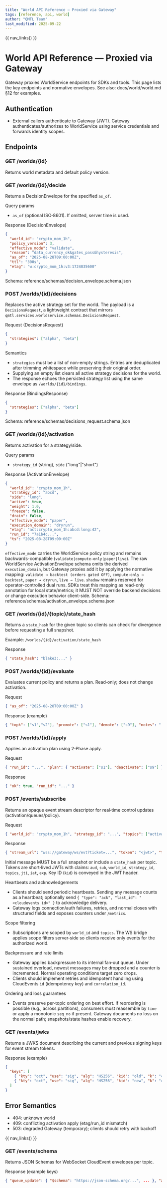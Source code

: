 ```yaml
---
title: "World API Reference — Proxied via Gateway"
tags: [reference, api, world]
author: "QMTL Team"
last_modified: 2025-09-22
---
```


{{ nav_links() }}

# World API Reference — Proxied via Gateway

Gateway proxies WorldService endpoints for SDKs and tools. This page lists the key endpoints and normative envelopes. See also: docs/world/world.md §12 for examples.

## Authentication

- External callers authenticate to Gateway (JWT). Gateway authenticates/authorizes to WorldService using service credentials and forwards identity scopes.

## Endpoints

### GET /worlds/{id}
Returns world metadata and default policy version.

### GET /worlds/{id}/decide
Returns a DecisionEnvelope for the specified `as_of`.

Query params
- `as_of` (optional ISO‑8601). If omitted, server time is used.

Response (DecisionEnvelope)
```json
{
  "world_id": "crypto_mom_1h",
  "policy_version": 3,
  "effective_mode": "validate",
  "reason": "data_currency_ok&gates_pass&hysteresis",
  "as_of": "2025-08-28T09:00:00Z",
  "ttl": "300s",
  "etag": "w:crypto_mom_1h:v3:1724835600"
}
```
Schema: reference/schemas/decision_envelope.schema.json

### POST /worlds/{id}/decisions
Replaces the active strategy set for the world. The payload is a `DecisionsRequest`, a lightweight contract that mirrors `qmtl.services.worldservice.schemas.DecisionsRequest`.

Request (DecisionsRequest)
```json
{
  "strategies": ["alpha", "beta"]
}
```

Semantics

- `strategies` must be a list of non-empty strings. Entries are deduplicated after trimming whitespace while preserving their original order.
- Supplying an empty list clears all active strategy decisions for the world.
- The response echoes the persisted strategy list using the same envelope as `/worlds/{id}/bindings`.

Response (BindingsResponse)
```json
{
  "strategies": ["alpha", "beta"]
}
```

Schema: reference/schemas/decisions_request.schema.json

### GET /worlds/{id}/activation
Returns activation for a strategy/side.

Query params
- `strategy_id` (string), `side` ("long"|"short")

Response (ActivationEnvelope)
```json
{
  "world_id": "crypto_mom_1h",
  "strategy_id": "abcd",
  "side": "long",
  "active": true,
  "weight": 1.0,
  "freeze": false,
  "drain": false,
  "effective_mode": "paper",
  "execution_domain": "dryrun",
  "etag": "act:crypto_mom_1h:abcd:long:42",
  "run_id": "7a1b4c...",
  "ts": "2025-08-28T09:00:00Z"
}
```
`effective_mode` carries the WorldService policy string and remains
backwards-compatible (`validate|compute-only|paper|live`). The raw
WorldService ActivationEnvelope schema omits the derived
`execution_domain`, but Gateway proxies add it by applying the
normative mapping: `validate → backtest (orders gated OFF)`,
`compute-only → backtest`, `paper → dryrun`, `live → live`. `shadow`
remains reserved for operator-controlled dual runs. SDKs treat this
mapping as read-only annotation for local state/metrics; it MUST NOT
override backend decisions or change execution behavior client-side.
Schema: reference/schemas/activation_envelope.schema.json

### GET /worlds/{id}/{topic}/state_hash
Returns a `state_hash` for the given topic so clients can check for divergence before requesting a full snapshot.

Example: `/worlds/{id}/activation/state_hash`

Response
```json
{ "state_hash": "blake3:..." }
```

### POST /worlds/{id}/evaluate
Evaluates current policy and returns a plan. Read‑only; does not change activation.

Request
```json
{ "as_of": "2025-08-28T09:00:00Z" }
```

Response (example)
```json
{ "topk": ["s1","s2"], "promote": ["s1"], "demote": ["s9"], "notes": "..." }
```

### POST /worlds/{id}/apply
Applies an activation plan using 2‑Phase apply.

Request
```json
{ "run_id": "...", "plan": { "activate": ["s1"], "deactivate": ["s9"] } }
```

Response
```json
{ "ok": true, "run_id": "..." }
```

### POST /events/subscribe
Returns an opaque event stream descriptor for real‑time control updates (activation/queues/policy).

Request
```json
{ "world_id": "crypto_mom_1h", "strategy_id": "...", "topics": ["activation", "queues"] }
```

Response
```json
{ "stream_url": "wss://gateway/ws/evt?ticket=...", "token": "<jwt>", "topics": ["activation"], "expires_at": "...", "fallback_url": "wss://gateway/ws" }
```
Initial message MUST be a full snapshot or include a `state_hash` per topic. Tokens are short‑lived JWTs with claims: `aud`, `sub`, `world_id`, `strategy_id`, `topics`, `jti`, `iat`, `exp`. Key ID (`kid`) is conveyed in the JWT header.

Heartbeats and acknowledgements
- Clients should send periodic heartbeats. Sending any message counts as a heartbeat; optionally send `{ "type": "ack", "last_id": "<cloudevents id>" }` to acknowledge delivery.
- Gateway logs connection/auth failures, retries, and normal closes with structured fields and exposes counters under `/metrics`.

Scope filtering
- Subscriptions are scoped by `world_id` and `topics`. The WS bridge applies scope filters server‑side so clients receive only events for the authorized world.

Backpressure and rate limits
- Gateway applies backpressure to its internal fan‑out queue. Under sustained overload, newest messages may be dropped and a counter is incremented. Normal operating conditions target zero drops.
- Clients should implement retries and idempotent handling using CloudEvents `id` (idempotency key) and `correlation_id`.

Ordering and loss guarantees
- Events preserve per‑topic ordering on best effort. If reordering is possible (e.g., across partitions), consumers must reassemble by `time` or apply a monotonic `seq_no` if present. Gateway documents no loss on the normal path; snapshots/state hashes enable recovery.

### GET /events/jwks
Returns a JWKS document describing the current and previous signing keys for event stream tokens.

Response (example)
```json
{
  "keys": [
    { "kty": "oct", "use": "sig", "alg": "HS256", "kid": "old", "k": "czE=" },
    { "kty": "oct", "use": "sig", "alg": "HS256", "kid": "new", "k": "czI=" }
  ]
}
```

## Error Semantics

- 404: unknown world
- 409: conflicting activation apply (etag/run_id mismatch)
- 503: degraded Gateway (temporary); clients should retry with backoff

{{ nav_links() }}

### GET /events/schema
Returns JSON Schemas for WebSocket CloudEvent envelopes per topic.

Response (example keys)
```json
{ "queue_update": { "$schema": "https://json-schema.org/...", ... }, "activation_updated": { ... } }
```
